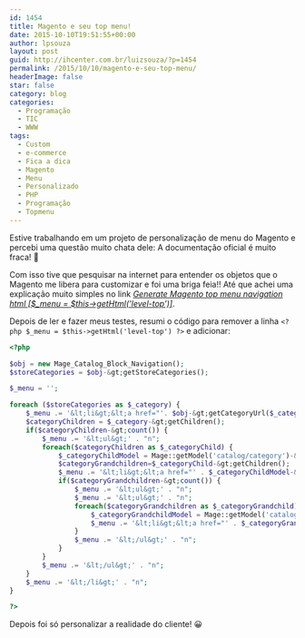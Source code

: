 ```yaml
---
id: 1454
title: Magento e seu top menu!
date: 2015-10-10T19:51:55+00:00
author: lpsouza
layout: post
guid: http://ihcenter.com.br/luizsouza/?p=1454
permalink: /2015/10/10/magento-e-seu-top-menu/
headerImage: false
star: false
category: blog
categories:
  - Programação
  - TIC
  - WWW
tags:
  - Custom
  - e-commerce
  - Fica a dica
  - Magento
  - Menu
  - Personalizado
  - PHP
  - Programação
  - Topmenu
---
```

Estive trabalhando em um projeto de personalização de menu do Magento e percebi uma questão muito chata dele: A documentação oficial é muito fraca! 🙁

Com isso tive que pesquisar na internet para entender os objetos que o Magento me libera para customizar e foi uma briga feia!! Até que achei uma explicação muito simples no link [*Generate Magento top menu navigation html [$_menu = $this->getHtml('level-top')]*](http://www.w3bdeveloper.com/how-to/generate-magento-top-menu-navigation-html-menu-this-gethtml-level-top/).

Depois de ler e fazer meus testes, resumi o código para remover a linha `<?php $_menu = $this->getHtml('level-top') ?>` e adicionar:

```php
<?php

$obj = new Mage_Catalog_Block_Navigation();
$storeCategories = $obj-&gt;getStoreCategories();

$_menu = '';

foreach ($storeCategories as $_category) {
    $_menu .= '&lt;li&gt;&lt;a href="'. $obj-&gt;getCategoryUrl($_category) .'"&gt;' . $_category-&gt;getName() . '&lt;/a&gt;' . "n";
    $categoryChildren = $_category-&gt;getChildren();
    if($categoryChildren-&gt;count()) {
        $_menu .= '&lt;ul&gt;' . "n";
        foreach($categoryChildren as $_categoryChild) {
            $_categoryChildModel = Mage::getModel('catalog/category')-&gt;load($_categoryChild-&gt;getId());
            $categoryGrandchildren=$_categoryChild-&gt;getChildren();
            $_menu .= '&lt;li&gt;&lt;a href="' . $_categoryChildModel-&gt;getUrl() . '"&gt;' . $_categoryChild-&gt;getName() . '&lt;/a&gt;&lt;/li&gt;' . "n";
            if($categoryGrandchildren-&gt;count()) {
                $_menu .= '&lt;ul&gt;' . "n";
                $_menu .= '&lt;ul&gt;' . "n";
                foreach($categoryGrandchildren as $_categoryGrandchild) {
                    $_categoryGrandchildModel = Mage::getModel('catalog/category')-&gt;load($_categoryGrandchild-&gt;getId());
                    $_menu .= '&lt;li&gt;&lt;a href="' . $_categoryGrandchildModel-&gt;getUrl() . '"&gt;' .  $_categoryGrandchild-&gt;getName() . '&lt;/a&gt;&lt;/li&gt;' . "n";
                }
                $_menu .= '&lt;/ul&gt;' . "n";
            }
        }
        $_menu .= '&lt;/ul&gt;' . "n";
    }
    $_menu .= '&lt;/li&gt;' . "n";
}

?>
```

Depois foi só personalizar a realidade do cliente! 😀
